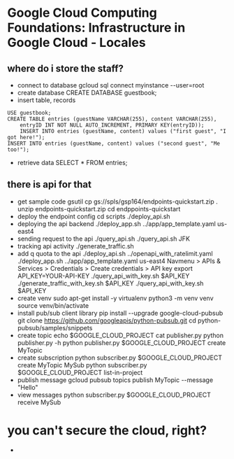 # Google Cloud Computing Foundations: Infrastructure in Google Cloud - Locales

## where do i store the staff?
- connect to database
gcloud sql connect myinstance --user=root
- create database
CREATE DATABASE guestbook;
- insert table, records
```
USE guestbook;
CREATE TABLE entries (guestName VARCHAR(255), content VARCHAR(255),
    entryID INT NOT NULL AUTO_INCREMENT, PRIMARY KEY(entryID));
    INSERT INTO entries (guestName, content) values ("first guest", "I got here!");
INSERT INTO entries (guestName, content) values ("second guest", "Me too!");
```
- retrieve data
SELECT * FROM entries;

## there is api for that
- get sample code
gsutil cp gs://spls/gsp164/endpoints-quickstart.zip .
unzip endpoints-quickstart.zip
cd endppoints-quickstart
- deploy the endpoint config
cd scripts
./deploy_api.sh
- deploying the api backend
./deploy_app.sh ../app/app_template.yaml us-east4
- sending request to the api
./query_api.sh
./query_api.sh JFK
- tracking api activity
./generate_traffic.sh
- add q quota to the api
./deploy_api.sh ../openapi_with_ratelimit.yaml
./deploy_app.sh ../app/app_template.yaml us-east4
Navmenu > APIs & Services > Credentials > Create credentials > API key
export API_KEY=YOUR-API-KEY
./query_api_with_key.sh $API_KEY
./generate_traffic_with_key.sh $API_KEY
./query_api_with_key.sh $API_KEY
- create venv
sudo apt-get install -y virtualenv
python3 -m venv venv
source venv/bin/activate
- install pub/sub client library
pip install --upgrade google-cloud-pubsub
git clone https://github.com/googleapis/python-pubsub.git
cd python-pubsub/samples/snippets
- create topic
echo $GOOGLE_CLOUD_PROJECT
cat publisher.py
python publisher.py -h
python publisher.py $GOOGLE_CLOUD_PROJECT create MyTopic
- create subscription
python subscriber.py $GOOGLE_CLOUD_PROJECT create MyTopic MySub
python subscriber.py $GOOGLE_CLOUD_PROJECT list-in-project
- publish message
gcloud pubsub topics publish MyTopic --message "Hello"
- view messages
python subscriber.py $GOOGLE_CLOUD_PROJECT receive MySub

# you can't secure the cloud, right?
- 
